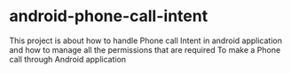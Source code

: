 # android-phone-call-intent
This project is about how to handle Phone call Intent in android application and how to manage all the permissions that are required To make a Phone call through Android application
